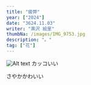 ```yaml
---
title: "疲弊"
year: ["2024"]
date: "3624.11.03"
writer: "黒沢 絵里"
thumbNa: /images/IMG_9753.jpg
description: "。"
tag: ["花"]
---
```




![Alt text](/images/IMG_9785.jpg)
カッコいい

さやかかわいい

                          
<!--

![Alt text](/images/IMG_9811.jpg)



![Alt text](/images/IMG_9790.jpg)

![Alt text](/images/IMG_9757.jpg)

「コメントなんでしてくれないんですか」「だったら実装してくださいよ」

![Alt text](/images/023-2.jpg)

ヘッダーからコメントしてください。本日もお疲れ様です。-->